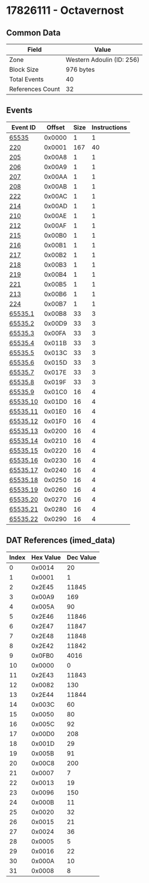 # 17826111 - Octavernost

## Common Data

| Field            | Value                     |
|------------------|---------------------------|
| Zone             | Western Adoulin (ID: 256) |
| Block Size       | 976 bytes                 |
| Total Events     | 40                        |
| References Count | 32                        |

## Events

| Event ID                  | Offset   |   Size |   Instructions |
|---------------------------|----------|--------|----------------|
| [65535](./65535.md)       | 0x0000   |      1 |              1 |
| [220](./220.md)           | 0x0001   |    167 |             40 |
| [205](./205.md)           | 0x00A8   |      1 |              1 |
| [206](./206.md)           | 0x00A9   |      1 |              1 |
| [207](./207.md)           | 0x00AA   |      1 |              1 |
| [208](./208.md)           | 0x00AB   |      1 |              1 |
| [222](./222.md)           | 0x00AC   |      1 |              1 |
| [214](./214.md)           | 0x00AD   |      1 |              1 |
| [210](./210.md)           | 0x00AE   |      1 |              1 |
| [212](./212.md)           | 0x00AF   |      1 |              1 |
| [215](./215.md)           | 0x00B0   |      1 |              1 |
| [216](./216.md)           | 0x00B1   |      1 |              1 |
| [217](./217.md)           | 0x00B2   |      1 |              1 |
| [218](./218.md)           | 0x00B3   |      1 |              1 |
| [219](./219.md)           | 0x00B4   |      1 |              1 |
| [221](./221.md)           | 0x00B5   |      1 |              1 |
| [213](./213.md)           | 0x00B6   |      1 |              1 |
| [224](./224.md)           | 0x00B7   |      1 |              1 |
| [65535.1](./65535.1.md)   | 0x00B8   |     33 |              3 |
| [65535.2](./65535.2.md)   | 0x00D9   |     33 |              3 |
| [65535.3](./65535.3.md)   | 0x00FA   |     33 |              3 |
| [65535.4](./65535.4.md)   | 0x011B   |     33 |              3 |
| [65535.5](./65535.5.md)   | 0x013C   |     33 |              3 |
| [65535.6](./65535.6.md)   | 0x015D   |     33 |              3 |
| [65535.7](./65535.7.md)   | 0x017E   |     33 |              3 |
| [65535.8](./65535.8.md)   | 0x019F   |     33 |              3 |
| [65535.9](./65535.9.md)   | 0x01C0   |     16 |              4 |
| [65535.10](./65535.10.md) | 0x01D0   |     16 |              4 |
| [65535.11](./65535.11.md) | 0x01E0   |     16 |              4 |
| [65535.12](./65535.12.md) | 0x01F0   |     16 |              4 |
| [65535.13](./65535.13.md) | 0x0200   |     16 |              4 |
| [65535.14](./65535.14.md) | 0x0210   |     16 |              4 |
| [65535.15](./65535.15.md) | 0x0220   |     16 |              4 |
| [65535.16](./65535.16.md) | 0x0230   |     16 |              4 |
| [65535.17](./65535.17.md) | 0x0240   |     16 |              4 |
| [65535.18](./65535.18.md) | 0x0250   |     16 |              4 |
| [65535.19](./65535.19.md) | 0x0260   |     16 |              4 |
| [65535.20](./65535.20.md) | 0x0270   |     16 |              4 |
| [65535.21](./65535.21.md) | 0x0280   |     16 |              4 |
| [65535.22](./65535.22.md) | 0x0290   |     16 |              4 |

## DAT References (imed_data)

|   Index | Hex Value   |   Dec Value |
|---------|-------------|-------------|
|       0 | 0x0014      |          20 |
|       1 | 0x0001      |           1 |
|       2 | 0x2E45      |       11845 |
|       3 | 0x00A9      |         169 |
|       4 | 0x005A      |          90 |
|       5 | 0x2E46      |       11846 |
|       6 | 0x2E47      |       11847 |
|       7 | 0x2E48      |       11848 |
|       8 | 0x2E42      |       11842 |
|       9 | 0x0FB0      |        4016 |
|      10 | 0x0000      |           0 |
|      11 | 0x2E43      |       11843 |
|      12 | 0x0082      |         130 |
|      13 | 0x2E44      |       11844 |
|      14 | 0x003C      |          60 |
|      15 | 0x0050      |          80 |
|      16 | 0x005C      |          92 |
|      17 | 0x00D0      |         208 |
|      18 | 0x001D      |          29 |
|      19 | 0x005B      |          91 |
|      20 | 0x00C8      |         200 |
|      21 | 0x0007      |           7 |
|      22 | 0x0013      |          19 |
|      23 | 0x0096      |         150 |
|      24 | 0x000B      |          11 |
|      25 | 0x0020      |          32 |
|      26 | 0x0015      |          21 |
|      27 | 0x0024      |          36 |
|      28 | 0x0005      |           5 |
|      29 | 0x0016      |          22 |
|      30 | 0x000A      |          10 |
|      31 | 0x0008      |           8 |
